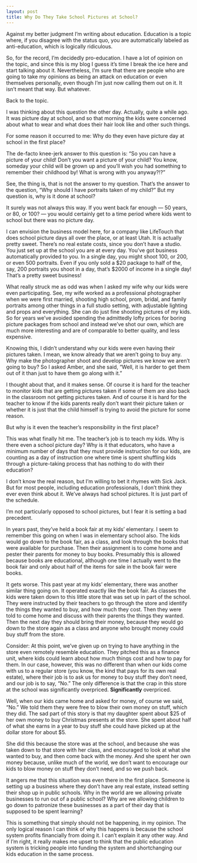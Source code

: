 ```yaml
---
layout: post
title: Why Do They Take School Pictures at School?
---
```

Against my better judgment I’m writing about education.  Education is a topic where, if you disagree with the status quo, you are automatically labeled as anti-education, which is logically ridiculous.

So, for the record, I’m decidedly pro-education.  I have a lot of opinion on the topic, and since this is my blog I guess it’s time I break the ice here and start talking about it.  Nevertheless, I’m sure that there are people who are going to take my opinions as being an attack on education or even themselves personally, even though I’m just now calling them out on it.  It isn’t meant that way.  But whatever.

Back to the topic.

I was thinking about this question the other day.  Actually, quite a while ago.  It was picture day at school, and so that morning the kids were concerned about what to wear and what does their hair look like and other such things.

For some reason it occurred to me:  Why do they even have picture day at school in the first place?

The de-facto knee-jerk answer to this question is:  “So you can have a picture of your child!  Don’t you want a picture of your child?  You know, someday your child will be grown up and you’ll wish you had something to remember their childhood by!  What is wrong with you anyway?!?”

See, the thing is, that is not the answer to my question.  That’s the answer to the question, “Why should I have portraits taken of my child?”  But my question is, why is it done at school?

It surely was not always this way.  If you went back far enough — 50 years, or 80, or 100? — you would certainly get to a time period where kids went to school but there was no picture day.

I can envision the business model here, for a company like LifeTouch that does school picture days all over the place, or at least Utah.  It is actually pretty sweet.  There’s no real estate costs, since you don’t have a studio.  You just set up at the school you are at every day.  You’ve got business automatically provided to you.  In a single day, you might shoot 100, or 200, or even 500 portraits.  Even if you only sold a $20 package to half of the, say, 200 portraits you shoot in a day, that’s $2000 of income in a single day!  That’s a pretty sweet business!

What really struck me as odd was when I asked my wife why our kids were even participating.  See, my wife worked as a professional photographer when we were first married, shooting high school, prom, bridal, and family portraits among other things in a full studio setting, with adjustable lighting and props and everything.  She can do just fine shooting pictures of my kids.  So for years we’ve avoided spending the admittedly lofty prices for boring picture packages from school and instead we’ve shot our own, which are much more interesting and are of comparable to better quality, and less expensive.

Knowing this, I didn’t understand why our kids were even having their pictures taken.  I mean, we know already that we aren’t going to buy any.  Why make the photographer shoot and develop pictures we know we aren’t going to buy?  So I asked Amber, and she said, “Well, it is harder to get them out of it than just to have them go along with it.”

I thought about that, and it makes sense.  Of course it is hard for the teacher to monitor kids that are getting pictures taken if some of them are also back in the classroom not getting pictures taken.  And of course it is hard for the teacher to know if the kids parents really don’t want their picture taken or whether it is just that the child himself is trying to avoid the picture for some reason.

But why is it even the teacher’s responsibility in the first place?

This was what finally hit me.  The teacher’s job is to teach my kids.  Why is there even a school picture day?  Why is it that educators, who have a minimum number of days that they must provide instruction for our kids, are counting as a day of instruction one where time is spent shuffling kids through a picture-taking process that has nothing to do with their education?

I don’t know the real reason, but I’m willing to bet it rhymes with Sick Jack.  But for most people, including education professionals, I don’t think they ever even think about it.  We’ve always had school pictures.  It is just part of the schedule.

I’m not particularly opposed to school pictures, but I fear it is setting a bad precedent.

In years past, they’ve held a book fair at my kids’ elementary.  I seem to remember this going on when I was in elementary school also.  The kids would go down to the book fair, as a class, and look through the books that were available for purchase.  Then their assignment is to come home and pester their parents for money to buy books.  Presumably this is allowed because books are educational, although one time I actually went to the book fair and only about half of the items for sale in the book fair were books.

It gets worse.  This past year at my kids’ elementary, there was another similar thing going on.  It operated exactly like the book fair.  As classes the kids were taken down to this little store that was set up in part of the school.  They were instructed by their teachers to go through the store and identify the things they wanted to buy, and how much they cost.  Then they were told to come home and discuss with their parents the things they wanted.  Then the next day they should bring their money, because they would go down to the store again as a class and anyone who brought money could buy stuff from the store.

Consider:  At this point, we’ve given up on trying to have anything in the store even remotely resemble education.  They pitched this as a finance unit, where kids could learn about how much things cost and how to pay for them.  In our case, however, this was no different than when our kids come with us to a regular store (you know, the kind that pays for its own real estate), where their job is to ask us for money to buy stuff they don’t need, and our job is to say, “No.”  The only difference is that the crap in this store at the school was significantly overpriced.  **Significantly** overpriced.

Well, when our kids came home and asked for money, of course we said, “No.”  We told them they were free to blow their own money on stuff, which they did.  The sad part of this story is that my daughter spent about $25 of her own money to buy Christmas presents at the store.  She spent about half of what she earns in a year to buy stuff she could have picked up at the dollar store for about $5.

She did this because the store was at the school, and because she was taken down to that store with her class, and encouraged to look at what she wanted to buy, and then come back with the money.  And she spent her own money because, unlike much of the world, we don’t want to encourage our kids to blow money on stuff they don’t need, and so we push back.

It angers me that this situation was even there in the first place.  Someone is setting up a business where they don’t have any real estate, instead setting their shop up in public schools.  Why in the world are we allowing private businesses to run out of a public school?  Why are we allowing children to go down to patronize these businesses as a part of their day that is supposed to be spent learning?

This is something that simply should not be happening, in my opinion.  The only logical reason I can think of why this happens is because the school system profits financially from doing it.  I can’t explain it any other way.  And if I’m right, it really makes me upset to think that the public education system is tricking people into funding the system and shortchanging our kids education in the same process.